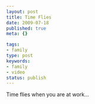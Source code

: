 ```yaml
---
layout: post
title: Time Flies
date: 2009-07-18
published: true
meta: {}

tags:
- family
type: post
keywords:
- family
- video
status: publish
---
```

Time flies when you are at work...
